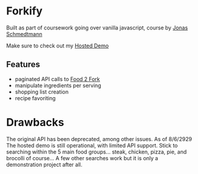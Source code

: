 # Forkify
Built as part of coursework going over vanilla javascript, course by [Jonas Schmedtmann](https://codingheroes.io/)

Make sure to check out my [Hosted Demo](forkify.site)

## Features
* paginated API calls to [Food 2 Fork](https://rapidapi.com/community/api/food2fork)
* manipulate ingredients per serving
* shopping list creation
* recipe favoriting

# Drawbacks

The original API has been deprecated, among other issues. As of 8/6/2929 The hosted demo is still operational, with limited API support. Stick to searching within the 5 main food groups... steak, chicken, pizza, pie, and brocolli of course... A few other searches work but it is only a demonstration project after all.
